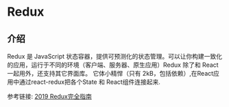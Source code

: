 # Redux
## 介绍
 Redux 是 JavaScript 状态容器，提供可预测化的状态管理。可以让你构建一致化的应用，运行于不同的环境（客户端、服务器、原生应用）Redux 除了和 React 一起用外，还支持其它界面库。 它体小精悍（只有 2kB，包括依赖）,在React应用中通过react-redux把各个State 和 React组件连接起来.

参考链接: [2019 Redux完全指南](https://juejin.im/post/5cac8ccd6fb9a068530111c7#heading-15)